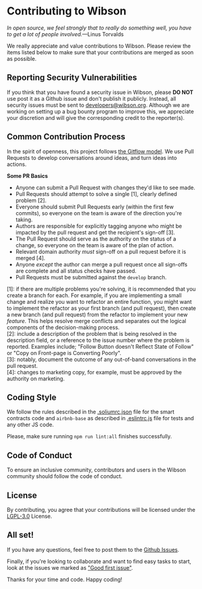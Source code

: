 # Contributing to Wibson

_In open source, we feel strongly that to really do something well, you have to get a lot of people involved._—Linus Torvalds

We really appreciate and value contributions to Wibson. Please review the items listed below to make sure that your contributions are merged as soon as possible.

## Reporting Security Vulnerabilities
If you think that you have found a security issue in Wibson, please **DO NOT** use post it as a Github issue and don't publish it publicly. Instead, all security issues must be sent to developers@wibson.org.
Although we are working on setting up a bug bounty program to improve this, we appreciate your discretion and will give the corresponding credit to the reporter(s).

## Common Contribution Process
In the spirit of openness, this project follows [the Gitflow model].  We use Pull Requests to develop conversations around ideas, and turn ideas into actions.

**Some PR Basics**
- Anyone can submit a Pull Request with changes they'd like to see made.
- Pull Requests should attempt to solve a single [1], clearly defined problem [2].
- Everyone should submit Pull Requests early (within the first few commits), so everyone on the team is aware of the direction you're taking.
- Authors are responsible for explicitly tagging anyone who might be impacted by the pull request and get the recipient's sign-off [3].
- The Pull Request should serve as the authority on the status of a change, so everyone on the team is aware of the plan of action.
- Relevant domain authority _must_ sign-off on a pull request before it is merged [4].
- Anyone _except_ the author can merge a pull request once all sign-offs are complete and all status checks have passed.
- Pull Requests must be submitted against the `develop` branch.

[1]: if there are multiple problems you're solving, it is recommended that you create a branch for each.  For example, if you are implementing a small change and realize you want to refactor an entire function, you might want to implement the refactor as your first branch (and pull request), then create a new branch (and pull request) from the refactor to implement your new _feature_.  This helps resolve merge conflicts and separates out the logical components of the decision-making process.  
[2]: include a description of the problem that is being resolved in the description field, or a reference to the issue number where the problem is reported.  Examples include; "Follow Button doesn't Reflect State of Follow" or "Copy on Front-page is Converting Poorly".  
[3]: notably, document the outcome of any out-of-band conversations in the pull request.  
[4]: changes to marketing copy, for example, must be approved by the authority on marketing.

## Coding Style
We follow the rules described in the [.soliumrc.json] file for the smart contracts code and `airbnb-base` as described in [.eslintrc.js] file for tests and any other JS code.

Please, make sure running `npm run lint:all` finishes successfully.

## Code of Conduct
To ensure an inclusive community, contributors and users in the Wibson community should follow the code of conduct.

## License
By contributing, you agree that your contributions will be licensed under the [LGPL-3.0] License.

## All set!
If you have any questions, feel free to post them to the [Github Issues].

Finally, if you're looking to collaborate and want to find easy tasks to start, look at the issues we marked as ["Good first issue"](https://github.com/wibsonorg/wibson-core/issues?q=is%3Aopen+is%3Aissue+label%3A%22good+first+issue%22).

Thanks for your time and code. Happy coding!

[the Gitflow model]: http://nvie.com/posts/a-successful-git-branching-model/
[.soliumrc.json]: .soliumrc.json
[.eslintrc.js]: .eslintrc.js
[LGPL-3.0]: LICENSE
[Github Issues]: https://github.com/wibsonorg/wibson-core/issues
